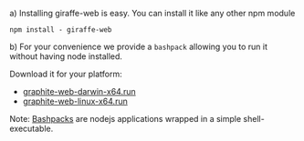 a) Installing giraffe-web is easy. You can install it like any other npm module

`npm install - giraffe-web`

b) For your convenience we provide a `bashpack` allowing you to run it without having node installed.

Download it for your platform:

- [graphite-web-darwin-x64.run](https://github.com/jedi4ever/giraffe-web.js/raw/master/dist/giraffe-web-darwin-x64.run)
- [graphite-web-linux-x64.run](https://github.com/jedi4ever/giraffe-web.js/raw/master/dist/giraffe-web-linux-x64.run)

Note: [Bashpacks](http://github.com/jedi4ever/bashpack) are nodejs applications wrapped in a simple shell-executable.
